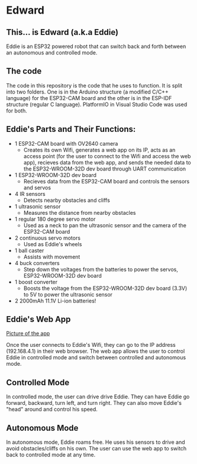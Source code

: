 # Edward

## This... is Edward (a.k.a Eddie)

Eddie is an ESP32 powered robot that can switch back and forth between an autonomous and controlled mode. 

## The code

The code in this repository is the code that he uses to function. It is split into two folders. One is in the Arduino structure (a modified C/C++ language) for the ESP32-CAM board and the other is in the ESP-IDF structure (regular C language). PlatformIO in Visual Studio Code was used for both.

## Eddie's Parts and Their Functions:

* 1 ESP32-CAM board with OV2640 camera
  * Creates its own Wifi, generates a web app on its IP, acts as an access point (for the user to connect to the Wifi and access the web app), recieves data from the web app, and sends the needed data to the ESP32-WROOM-32D dev board through UART communication
* 1 ESP32-WROOM-32D dev board
  * Recieves data from the ESP32-CAM board and controls the sensors and servos
* 4 IR sensors
  * Detects nearby obstacles and cliffs
* 1 ultrasonic sensor
  * Measures the distance from nearby obstacles
* 1 regular 180 degree servo motor
  * Used as a neck to pan the ultrasonic sensor and the camera of the ESP32-CAM board
* 2 continuous servo motors
  * Used as Eddie's wheels
* 1 ball caster
  * Assists with movement
* 4 buck converters
  * Step down the voltages from the batteries to power the servos, ESP32-WROOM-32D dev board
* 1 boost converter
  * Boosts the voltage from the ESP32-WROOM-32D dev board (3.3V) to 5V to power the ultrasonic sensor
* 2 2000mAh 11.1V Li-ion batteries!


## Eddie's Web App

[Picture of the app](https://user-images.githubusercontent.com/55719532/191055793-7356e9bd-6d7e-492b-b6b2-d5128efd728e.jpeg)

Once the user connects to Eddie's Wifi, they can go to the IP address (192.168.4.1) in their web browser. The web app allows the user to control Eddie in controlled mode and switch between controlled and autonomous mode.

## Controlled Mode

In controlled mode, the user can drive drive Eddie. They can have Eddie go forward, backward, turn left, and turn right. They can also move Eddie's "head" around and control his speed.

## Autonomous Mode

In autonomous mode, Eddie roams free. He uses his sensors to drive and avoid obstacles/cliffs on his own. The user can use the web app to switch back to controlled mode at any time.


